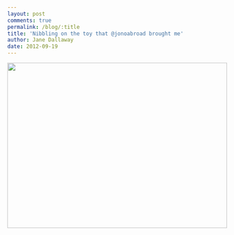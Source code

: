 ```yaml
---
layout: post
comments: true
permalink: /blog/:title
title: 'Nibbling on the toy that @jonoabroad brought me'
author: Jane Dallaway
date: 2012-09-19
---
```


<div>
<a href="http://static.skitters.dallaway.com/Kphoto.JPG">
<img width="500" src="http://static.skitters.dallaway.com/Kphoto.JPG.500.JPG" height="376"></img>
</a>
</div>



 
    
